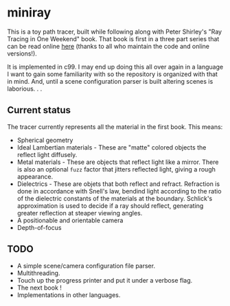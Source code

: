 # miniray

This is a toy path tracer, built while following along with Peter Shirley's
"Ray Tracing in One Weekend" book. That book is first in a three part series
that can be read online [here](https://raytracing.github.io/) (thanks to all
who maintain the code and online versions!).

It is implemented in c99. I may end up doing this all over again in a language
I want to gain some familiarity with so the repository is organized with that
in mind. And, until a scene configuration parser is built altering scenes is
laborious. . .

## Current status

The tracer currently represents all the material in the first book. This means:

* Spherical geometry
* Ideal Lambertian materials - These are "matte" colored objects the reflect
  light diffusely.
* Metal materials - These are objects that reflect light like a mirror. There
  is also an optional `fuzz` factor that jitters reflected light, giving a
  rough appearance.
* Dielectrics - These are objets that both reflect and refract. Refraction is
  done in accordance with Snell's law, bendind light according to the ratio of
  the dielectric constants of the materials at the boundary. Schlick's
  approximation is used to decide if a ray should reflect, generating greater
  reflection at steaper viewing angles.
* A positionable and orientable camera
* Depth-of-focus

## TODO

* A simple scene/camera configuration file parser.
* Multithreading.
* Touch up the progress printer and put it under a verbose flag.
* The next book !
* Implementations in other languages.
